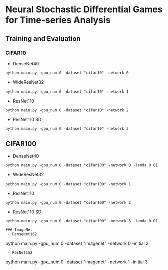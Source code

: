 # Neural Stochastic Differential Games for Time-series Analysis


## Training and Evaluation
### CIFAR10
 - DenseNet40
```
python main.py -gpu_num 0 -dataset "cifar10" -network 0 
```
 - WideResNet32
```
python main.py -gpu_num 0 -dataset "cifar10" -network 1
```
 - ResNet110
```
python main.py -gpu_num 0 -dataset "cifar10" -network 2
```
 - ResNet110 SD
```
python main.py -gpu_num 0 -dataset "cifar10" -network 3 
```

## CIFAR100
 - DenseNet40
```
python main.py -gpu_num 0 -dataset "cifar100" -network 0 -lamda 0.01
```
 - WideResNet32
```
python main.py -gpu_num 0 -dataset "cifar100" -network 1
```
 - ResNet110
```
python main.py -gpu_num 0 -dataset "cifar100" -network 2
```
 - ResNet110 SD
```
python main.py -gpu_num 0 -dataset "cifar100" -network 3 -lamda 0.01

### ImageNet
 - DenseNet162
```
python main.py -gpu_num 0 -dataset "imagenet" -network 0 -initial 3
```
 - ResNet152
```
python main.py -gpu_num 0 -dataset "imagenet" -network 1 -initial 3
```

```
